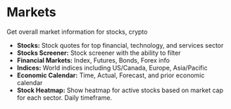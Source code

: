 # **Markets**
  
  
Get overall market information for stocks, crypto 
- **Stocks:** Stock quotes for top financial, technology, and services sector
- **Stocks Screener:** Stock screener with the ability to filter
- **Financial Markets:** Index, Futures, Bonds, Forex info
- **Indices:** World indices including US/Canada, Europe, Asia/Pacific
- **Economic Calendar:** Time, Actual, Forecast, and prior economic calendar
- **Stock Heatmap:** Show heatmap for active stocks based on market cap for each sector. Daily timeframe.
